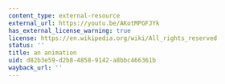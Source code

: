 ```yaml
---
content_type: external-resource
external_url: https://youtu.be/AKotMPGFJYk
has_external_license_warning: true
license: https://en.wikipedia.org/wiki/All_rights_reserved
status: ''
title: an animation
uid: d82b3e59-d2b8-4858-9142-a8bbc466361b
wayback_url: ''
---
```


